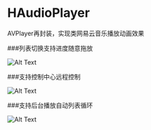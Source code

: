 # HAudioPlayer
AVPlayer再封装，实现类网易云音乐播放动画效果

###列表切换支持进度随意拖放

![Alt Text](https://github.com/wuqiuhao/HAudioPlayer/raw/master/gif/1.gif)

###支持控制中心远程控制

![Alt Text](https://github.com/wuqiuhao/HAudioPlayer/raw/master/gif/2.gif)

###支持后台播放自动列表循环

![Alt Text](https://github.com/wuqiuhao/HAudioPlayer/raw/master/gif/3.gif)
